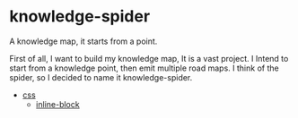 # knowledge-spider
A knowledge map, it starts from a point.

First of all, I want to build my knowledge map, It is a vast project. I Intend to start from a knowledge point, then emit multiple road maps. I think of the spider, so I decided to name it knowledge-spider.

- [css](https://github.com/SirM2z/knowledge-spider/css)
  - [inline-block](https://github.com/SirM2z/knowledge-spider/css/inline-block.md)
